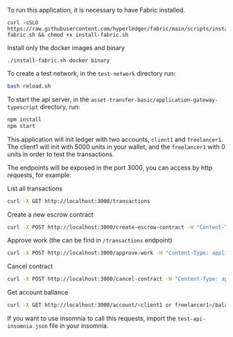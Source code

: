 To run this application, it is necessary to have Fabric installed.

```
curl -sSLO https://raw.githubusercontent.com/hyperledger/fabric/main/scripts/install-fabric.sh && chmod +x install-fabric.sh
```

Install only the docker images and binary
```
./install-fabric.sh docker binary
```

To create a test network, in the `test-network` directory run:

```bash
bash reload.sh
```

To start the api server, in the `asset-transfer-basic/application-gateway-typescript` directory, run:

```bash
npm install
npm start
```

This application will init ledger with two accounts, `client1` and `freelancer1`. The client1 will init with 5000 units in your wallet, and the `freelancer1` with 0 units in order to test the transactions.

The endpoints will be exposed in the port 3000, you can access by http requests, for example:

List all transactions
```bash
curl -X GET http://localhost:3000/transactions
```

Create a new escrow contract
```bash
curl -X POST http://localhost:3000/create-escrow-contract -H "Content-Type: application/json" -d '{"client": "client1", "freelancer": "freelancer1", "value": "1000"}'
```

Approve work (the <id> can be find in `/transactions` endpoint)
```bash
curl -X POST http://localhost:3000/approve-work -H "Content-Type: application/json" -d '{"contractId": <id>, "approver": "<client1 or freelancer1>"}'
```

Cancel contract
```bash
curl -X POST http://localhost:3000/cancel-contract -H "Content-Type: application/json" -d '{"contractId": <id>, "canceller": "<client1 or freelancer1>"}'
```

Get account ballance
```bash
curl -X GET http://localhost:3000/account/<client1 or freelancer1>/balance
```

If you want to use insomnia to call this requests, import the `test-api-insomnia.json` file in your insomnia.